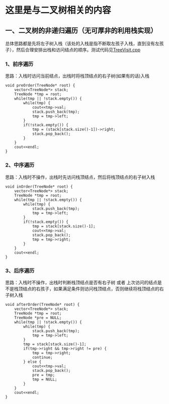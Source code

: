 # 这里是与二叉树相关的内容

## 一、二叉树的非递归遍历（无可厚非的利用栈实现）

总体思路都是先将左子树入栈（该处的入栈是指不断取左孩子入栈，直到没有左孩子），然后合理安排出栈和访问结点的顺序。测试代码见[TreeVisit.cpp](TreeVisit.cpp)

### 1、前序遍历

思路：入栈时访问当前结点，出栈时将栈顶结点的右子树(如果有的话)入栈

    void preOrder(TreeNode* root) {
        vector<TreeNode*> stack;
        TreeNode *tmp = root;
        while(tmp || !stack.empty()) {
            while(tmp) {
                cout<<tmp->val;
                stack.push_back(tmp);
                tmp = tmp->left;
            }
            if(!stack.empty()) {
                tmp = (stack[stack.size()-1])->right;
                stack.pop_back();
            }
        }
        cout<<endl;
    }

### 2、中序遍历

思路：入栈时不操作，出栈时先访问栈顶结点，然后将栈顶结点的右子树入栈

    void inOrder(TreeNode* root) {
        vector<TreeNode*> stack;
        TreeNode *tmp = root;
        while(tmp || !stack.empty()) {
            while(tmp) {
                stack.push_back(tmp);
                tmp = tmp->left;
            }
            if(!stack.empty()) {
                tmp = stack[stack.size()-1];
                cout<<tmp->val;
                stack.pop_back();
                tmp = tmp->right;
            }
        }
        cout<<endl;
    }

### 3、后序遍历

思路：入栈时不操作，出栈时判断栈顶结点是否有右子树 或者 上次访问的结点是不是栈顶结点的右孩子，如果满足条件则访问栈顶结点，否则继续将栈顶结点的右子树入栈

    void afterOrder(TreeNode* root) {
        vector<TreeNode*> stack;
        TreeNode *tmp = root;
        TreeNode *pre = NULL;
        while(tmp || !stack.empty()) {
            while(tmp) {
                stack.push_back(tmp);
                tmp = tmp->left;
            }
            tmp = stack[stack.size()-1];
            if(tmp->right && tmp->right != pre) {
                tmp = tmp->right;
                continue;
            } else {
                cout<<tmp->val;
                stack.pop_back();
                pre = tmp;
                tmp = NULL;
            }
        }
        cout<<endl;
    }